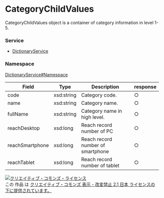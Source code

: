 

# CategoryChildValues

CategoryChildValues object is a container of category information in level 1-5.

### Service

+ [DictionaryService](../../services/DictionaryService.md)

### Namespace

[DictionaryService#Namespace](../../services/DictionaryService.md#namespace)

| Field | Type | Description | response |
| ----- | ---- | ----------- | -------- |
| code | xsd:string | Category code. | ○ | |
| name | xsd:string | Category name. | ○ | |
| fullName | xsd:string | Category name in high level. | ○ | |
| reachDesktop | xsd:long | Reach record number of PC | ○ | |
| reachSmartphone | xsd:long | Reach record number of smartphone | ○ | |
| reachTablet | xsd:long | Reach record number of tablet | ○ | |

<a rel="license" href="http://creativecommons.org/licenses/by-nd/2.1/jp/"><img alt="クリエイティブ・コモンズ・ライセンス" style="border-width:0" src="https://i.creativecommons.org/l/by-nd/2.1/jp/88x31.png" /></a><br />この 作品 は <a rel="license" href="http://creativecommons.org/licenses/by-nd/2.1/jp/">クリエイティブ・コモンズ 表示 - 改変禁止 2.1 日本 ライセンスの下に提供されています。</a>
